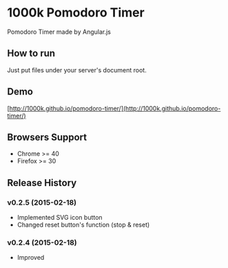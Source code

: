 1000k Pomodoro Timer
====================
Pomodoro Timer made by Angular.js


How to run
----------
Just put files under your server's document root.


Demo
----
[http://1000k.github.io/pomodoro-timer/](http://1000k.github.io/pomodoro-timer/)


Browsers Support
----------------
- Chrome >= 40
- Firefox >= 30


Release History
---------------
### v0.2.5 (2015-02-18)
- Implemented SVG icon button
- Changed reset button's function (stop & reset)

### v0.2.4 (2015-02-18)
- Improved <title> tag to show current cycle and the remaining time
- Changed the popup messages
- Fixed the bug the background color didn't changed on clicking 'reset' button on 'break' cycle

### v0.2.3 (2015-02-17)
- Fixed countdown interval to 1000ms so as to work unless in the inactive tab (see: [javascript - setTimeout/setInterval 1000ms lag in background tabs (Chrome and Firefox) - Stack Overflow](http://stackoverflow.com/questions/19475894/settimeout-setinterval-1000ms-lag-in-background-tabs-chrome-and-firefox))

### v0.2.2 (2015-02-15)
- Renamed `pomodoro.html` as `index.html`

### v0.2.1 (2015-02-15)
- Added auto close feature of notification

### v0.2.0 (2015-02-15)
- Added stylesheets

### v0.1.0 (2015-02-14)
- Initial release


Acknowledgement
---------------
- [danlevan/google-material-color](https://github.com/danlevan/google-material-color): Google Material Design color palette for SASS
- [Icon Font & SVG Icon Sets ❍ IcoMoon](https://icomoon.io/)


License
-------
Licensed under [MIT](./LICENSE).
